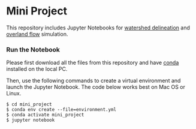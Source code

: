 # Mini Project

This repository includes Jupyter Notebooks for 
[watershed delineation](Watershed%20DEM.ipynb) and [overland flow](Demo_notebook.ipynb) 
simulation.

### Run the Notebook
Please first download all the files from this repository and have 
[conda](https://conda.io/projects/conda/en/latest/user-guide/install/index.html) installed on the local PC.

Then, use the following commands to create a virtual environment and launch the Jupyter Notebook. 
The code below works best on Mac OS or Linux.
```
$ cd mini_project
$ conda env create --file=environment.yml
$ conda activate mini_project
$ jupyter notebook
```
